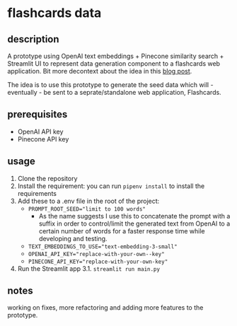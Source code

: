# flashcards data

## description

A prototype using OpenAI text embeddings + Pinecone similarity search + Streamlit UI to represent data generation component to a flashcards web application. Bit more decontext about the idea in this [blog post](https://kamc.hashnode.dev/openai-streamlit-and-pinecone-db). 

The idea is to use this prototype to generate the seed data which will - eventually - be sent to a seprate/standalone web application, Flashcards.

## prerequisites
- OpenAI API key
- Pinecone API key

## usage

1. Clone the repository
2. Install the requirement:
    you can run `pipenv install` to install the requirements
3. Add these to a .env file in the root of the project:
    - `PROMPT_ROOT_SEED="limit to 100 words" `
        - As the name suggests I use this to concatenate the prompt with a suffix in order to control/limit the generated text from OpenAI to a certain number of words for a faster response time while developing and testing.
    - `TEXT_EMBEDDINGS_TO_USE="text-embedding-3-small"`
    - `OPENAI_API_KEY="replace-with-your-own--key"`
    - `PINECONE_API_KEY="replace-with-your-own-key"`
3. Run the Streamlit app
    3.1. `streamlit run main.py`

## notes

working on fixes, more refactoring and adding more features to the prototype.


